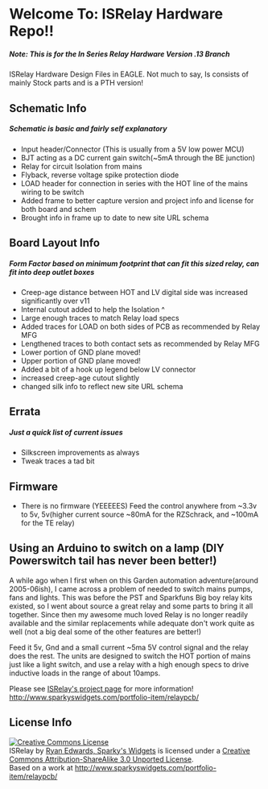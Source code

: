 Welcome To: ISRelay Hardware Repo!!
================================

##### Note: This is for the In Series Relay Hardware Version .13 Branch

ISRelay Hardware Design Files in EAGLE. Not much to say, Is consists of mainly Stock parts and is a PTH version!

Schematic Info
-------------------------
##### Schematic is basic and fairly self explanatory

- Input header/Connector (This is usually from a 5V low power MCU)
- BJT acting as a DC current gain switch(~5mA through the BE junction)
- Relay for circuit Isolation from mains
- Flyback, reverse voltage spike protection diode
- LOAD header for connection in series with the HOT line of the mains wiring to be switch
- Added frame to better capture version and project info and license for both board and schem
- Brought info in frame up to date to new site URL schema

Board Layout Info
-------------------------
##### Form Factor based on minimum footprint that can fit this sized relay, can fit into deep outlet boxes

- Creep-age distance between HOT and LV digital side was increased significantly over v11
- Internal cutout added to help the Isolation ^
- Large enough traces to match Relay load specs
- Added traces for LOAD on both sides of PCB as recommended by Relay MFG
- Lengthened traces to both contact sets as recommended by Relay MFG
- Lower portion of GND plane moved!
- Upper portion of GND plane moved!
- Added a bit of a hook up legend below LV connector
- increased creep-age cutout slightly
- changed silk info to reflect new site URL schema

Errata
-------------------------

##### Just a quick list of current issues
- Silkscreen improvements as always 
- Tweak traces a tad bit

Firmware
-------------------------

- There is no firmware (YEEEEES) Feed the control anywhere from ~3.3v to 5v, 5v(higher current source ~80mA for the RZSchrack, and ~100mA for the TE relay)

Using an Arduino to switch on a lamp (DIY Powerswitch tail has never been better!)
-------------------------

A while ago when I first when on this Garden automation adventure(around 2005-06ish), I came across a problem of needed to switch mains pumps, fans and lights. This was before the PST and Sparkfuns Big boy relay kits existed, so I went about source a great relay and some parts to bring it all together.
Since then my awesome much loved Relay is no longer readily available and the similar replacements while adequate don't work quite as well (not a big deal some of the other features are better!)

Feed it 5v, Gnd and a small current ~5ma 5V control signal and the relay does the rest. The units are designed to switch the HOT portion of mains just like a light switch, and use a relay with a high enough specs to drive inductive loads in the range of about 10amps.


Please see [ISRelay's project page](http://www.sparkyswidgets.com/portfolio-item/relaypcb/) for more information!
<http://www.sparkyswidgets.com/portfolio-item/relaypcb/>


License Info
-------------------------

<a rel="license" href="http://creativecommons.org/licenses/by-sa/3.0/deed.en_US"><img alt="Creative Commons License" style="border-width: 0px;" src="http://i.creativecommons.org/l/by-sa/3.0/88x31.png" /></a><br />
<span xmlns:dct="http://purl.org/dc/terms/" property="dct:title">ISRelay</span> by <a xmlns:cc="http://creativecommons.org/ns#" href="www.sparkyswidgets.com" property="cc:attributionName" rel="cc:attributionURL">Ryan Edwards, Sparky's Widgets</a> is licensed under a <a rel="license" href="http://creativecommons.org/licenses/by-sa/3.0/deed.en_US">Creative Commons Attribution-ShareAlike 3.0 Unported License</a>.<br />
Based on a work at <a xmlns:dct="http://purl.org/dc/terms/" href="http://www.sparkyswidgets.com/portfolio-item/relaypcb/" rel="dct:source">http://www.sparkyswidgets.com/portfolio-item/relaypcb/</a>